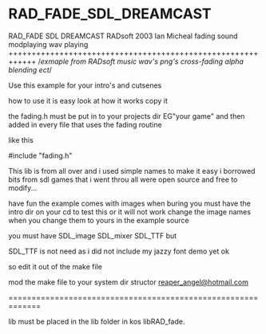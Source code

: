 # RAD_FADE_SDL_DREAMCAST
RAD_FADE SDL DREAMCAST
RADsoft 2003 Ian Micheal  fading sound modplaying wav playing
++++++++++++++++++++++++++++++++++++++++++++++++++++++++++++
/*exmaple from RADsoft music wav's png's cross-fading alpha blending ect*/

Use this example for your intro's and cutsenes 

how to use it is easy look at how it works copy it

the  fading.h must be put in to your projects dir EG"your game" and then added in every file that uses the fading routine 

like this 

#include "fading.h"

This lib is  from all over and i used simple names to make it easy i borrowed bits from sdl games that i went throu  all were open source and free to modify...


have fun the example comes with images   when  buring you must have the intro dir on your cd to test this or it will not work change the image names when you change them to yours in the example source

you must have SDL_image SDL_mixer  SDL_TTF but 

SDL_TTF is not need as i did not include my jazzy font demo yet ok

so edit it out of the make file 

mod the make file to your system dir structor 
reaper_angel@hotmail.com

=============================================================

lib must be placed in the lib folder in kos  libRAD_fade.
